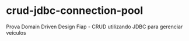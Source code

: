 # crud-jdbc-connection-pool
Prova Domain Driven Design Fiap - CRUD utilizando JDBC para gerenciar veículos
